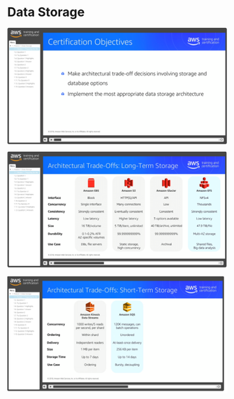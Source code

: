 # Data Storage

![DS](https://github.com/MathewT/aws-certified-architect-pro/blob/master/Data_Storage/data-storage-exam-objectives.PNG)

![DS](https://github.com/MathewT/aws-certified-architect-pro/blob/master/Data_Storage/data-storage-arch-tradeoffs.PNG)

![DS](https://github.com/MathewT/aws-certified-architect-pro/blob/master/Data_Storage/data-storage-short-term-storage.PNG)

